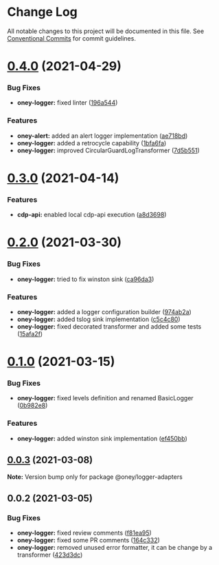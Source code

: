 # Change Log

All notable changes to this project will be documented in this file.
See [Conventional Commits](https://conventionalcommits.org) for commit guidelines.

# [0.4.0](https://dev.azure.com/OneyPay/OneyPay-API/_git/oney/compare/@oney/logger-adapters@0.3.0...@oney/logger-adapters@0.4.0) (2021-04-29)


### Bug Fixes

* **oney-logger:** fixed linter ([196a544](https://dev.azure.com/OneyPay/OneyPay-API/_git/oney/commits/196a544db1ab2f7bfce4693d416ef8f1eff49953))


### Features

* **oney-alert:** added an alert logger implementation ([ae718bd](https://dev.azure.com/OneyPay/OneyPay-API/_git/oney/commits/ae718bd0bc5fe5782f2ef42bfa4b12fc852b6f57))
* **oney-logger:** added a retrocycle capability ([1bfa6fa](https://dev.azure.com/OneyPay/OneyPay-API/_git/oney/commits/1bfa6faf8200456bce5e46ee4767005ee19e628e))
* **oney-logger:** improved CircularGuardLogTransformer ([7d5b551](https://dev.azure.com/OneyPay/OneyPay-API/_git/oney/commits/7d5b55150e650979247d4f874a8a983bbccd1631))





# [0.3.0](https://dev.azure.com/OneyPay/OneyPay-API/_git/oney/compare/@oney/logger-adapters@0.2.0...@oney/logger-adapters@0.3.0) (2021-04-14)


### Features

* **cdp-api:** enabled local cdp-api execution ([a8d3698](https://dev.azure.com/OneyPay/OneyPay-API/_git/oney/commits/a8d3698c3d7550bb110ab95ab56e06f7d8e4e77a))





# [0.2.0](https://dev.azure.com/OneyPay/OneyPay-API/_git/oney/compare/@oney/logger-adapters@0.1.0...@oney/logger-adapters@0.2.0) (2021-03-30)


### Bug Fixes

* **oney-logger:** tried to fix winston sink ([ca96da3](https://dev.azure.com/OneyPay/OneyPay-API/_git/oney/commits/ca96da3c241f10f6e96c71092432dfc001b11990))


### Features

* **oney-logger:** added a logger configuration builder ([974ab2a](https://dev.azure.com/OneyPay/OneyPay-API/_git/oney/commits/974ab2a4a437b3aef795bb94e628c386c18b696c))
* **oney-logger:** added tslog sink implementation ([c5c4c80](https://dev.azure.com/OneyPay/OneyPay-API/_git/oney/commits/c5c4c80933cd81f846582cc25c2b8e0b9fac4048))
* **oney-logger:** fixed decorated transformer and added some tests ([15afa2f](https://dev.azure.com/OneyPay/OneyPay-API/_git/oney/commits/15afa2fc7b2279a3a3105e323645407e3f99ef9c))





# [0.1.0](https://dev.azure.com/OneyPay/OneyPay-API/_git/oney/compare/@oney/logger-adapters@0.0.3...@oney/logger-adapters@0.1.0) (2021-03-15)


### Bug Fixes

* **oney-logger:** fixed levels definition and renamed BasicLogger ([0b982e8](https://dev.azure.com/OneyPay/OneyPay-API/_git/oney/commits/0b982e8ae2c5258f1645f4ab2b122a9c403ec717))


### Features

* **oney-logger:** added winston sink implementation ([ef450bb](https://dev.azure.com/OneyPay/OneyPay-API/_git/oney/commits/ef450bb765c4d1b8bcec23c01ead75c07ab7676e))





## [0.0.3](https://dev.azure.com/OneyPay/OneyPay-API/_git/oney/compare/@oney/logger-adapters@0.0.2...@oney/logger-adapters@0.0.3) (2021-03-08)

**Note:** Version bump only for package @oney/logger-adapters





## 0.0.2 (2021-03-05)


### Bug Fixes

* **oney-logger:** fixed review comments ([f81ea95](https://dev.azure.com/OneyPay/OneyPay-API/_git/oney/commits/f81ea95204eeb37280b15886ff63249ddea164e3))
* **oney-logger:** fixed some PR comments ([164c332](https://dev.azure.com/OneyPay/OneyPay-API/_git/oney/commits/164c332abdd0425faf2454c5482943d51f47b3c6))
* **oney-logger:** removed unused error formatter, it can be change by a transformer ([423d3dc](https://dev.azure.com/OneyPay/OneyPay-API/_git/oney/commits/423d3dc6ca2233cbdae9510f38a236ab3aabdbbf))
